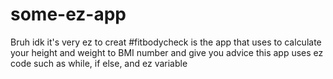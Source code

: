 # some-ez-app
Bruh idk it's very ez to creat
#fitbodycheck is the app that uses to calculate your height and weight to BMI number and give you advice
  this app uses ez code such as while, if else, and ez variable
